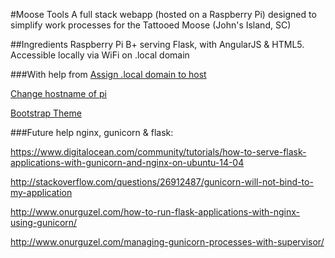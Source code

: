 #Moose Tools
A full stack webapp (hosted on a Raspberry Pi) designed to simplify work processes for the Tattooed Moose (John's Island, SC)

##Ingredients
Raspberry Pi B+ serving Flask, with AngularJS & HTML5. Accessible locally via WiFi on .local domain

###With help from
[Assign .local domain to host](http://www.howtogeek.com/167190/how-and-why-to-assign-the-.local-domain-to-your-raspberry-pi)

[Change hostname of pi](http://www.howtogeek.com/167195/how-to-change-your-raspberry-pi-or-other-linux-devices-hostname/)

[Bootstrap Theme](http://freehtml5.co/crew-free-html5-bootstrap-template/)

###Future help
nginx, gunicorn & flask:

https://www.digitalocean.com/community/tutorials/how-to-serve-flask-applications-with-gunicorn-and-nginx-on-ubuntu-14-04

http://stackoverflow.com/questions/26912487/gunicorn-will-not-bind-to-my-application

http://www.onurguzel.com/how-to-run-flask-applications-with-nginx-using-gunicorn/

http://www.onurguzel.com/managing-gunicorn-processes-with-supervisor/



